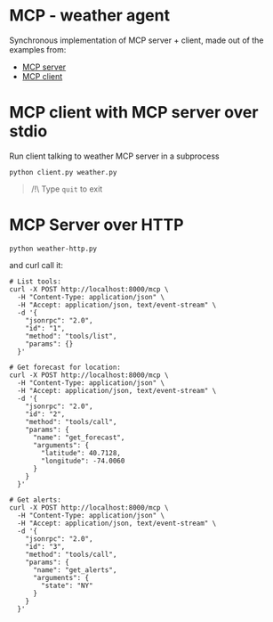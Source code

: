 # MCP - weather agent 
Synchronous implementation of MCP server + client, made out of the examples from:
- [MCP server](https://modelcontextprotocol.io/quickstart/server)
- [MCP client](https://modelcontextprotocol.io/quickstart/client)

# MCP client with MCP server over stdio
Run client talking to weather MCP server in a subprocess
```
python client.py weather.py
```
>/!\ Type `quit` to exit


# MCP Server over HTTP
```
python weather-http.py
```
and curl call it:
```
# List tools:
curl -X POST http://localhost:8000/mcp \
  -H "Content-Type: application/json" \
  -H "Accept: application/json, text/event-stream" \
  -d '{
    "jsonrpc": "2.0",
    "id": "1",
    "method": "tools/list",
    "params": {}
  }'

# Get forecast for location:
curl -X POST http://localhost:8000/mcp \
  -H "Content-Type: application/json" \
  -H "Accept: application/json, text/event-stream" \
  -d '{
    "jsonrpc": "2.0",
    "id": "2",
    "method": "tools/call",
    "params": {
      "name": "get_forecast",
      "arguments": {
        "latitude": 40.7128,
        "longitude": -74.0060
      }
    }
  }'

# Get alerts:
curl -X POST http://localhost:8000/mcp \
  -H "Content-Type: application/json" \
  -H "Accept: application/json, text/event-stream" \
  -d '{
    "jsonrpc": "2.0",
    "id": "3",
    "method": "tools/call",
    "params": {
      "name": "get_alerts",
      "arguments": {
        "state": "NY"
      }
    }
  }'
```